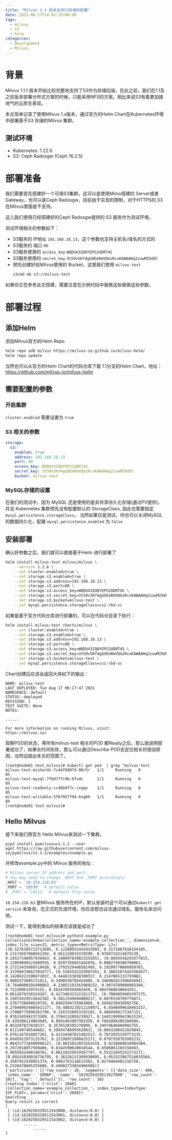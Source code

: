 ```yaml
---
title: "Milvus 1.x 版本支持S3存储的部署"
date: 2021-08-17T14:42:32+08:00
tags:
  - milvus
  - s3
  - helm
categories:
  - Development
  - Milvus
---
```


# 背景
Milvus 1.1.1 版本开始比较完整地支持了S3作为存储后端，在此之前，我们在1.1及之前版本部署分布式方案的时候，只能采用NFS的方案。相比来说S3有着更加接地气的云原生表现。

本文简单记录了使用Milvus 1.x版本，通过官方的Helm Chart在Kubernetes环境中部署基于S3 存储的Milvus 集群。

## 测试环境

- Kubernetes: 1.22.0
- S3: Ceph Radosgw (Ceph 16.2.5)

# 部署准备

我们需要首先搭建好一个可用S3集群，这可以是使用Minio搭建的 Server或者 Gateway，也可以是Ceph Radosgw，目前由于实现的限制，对于HTTPS的 S3 在Milvus里面是不支持。

这儿我们使用已经搭建好的Ceph Radosgw提供的 S3 服务作为测试环境。

测试环境相关的参数如下：

- S3服务的 IP地址 `192.168.18.13`，这个参数也支持主机名/域名的方式的
- S3服务的 端口 `80`
- S3服务使用的 `access_key` `WQDU43IQ8YEPS2UDRT4S`
- S3服务使用的 `secret_key` `3tS9vSKY4gGOEeRmVQGzRcxKAWAAHq2zuwMI9d9l`
- 预先创建好给Milvus使用的 Bucket，这里我们使用 `milvus-test`
  ```bash
  s3cmd mb s3://milvus-test
  ```

如果你正在参考此文搭建，需要注意在示例代码中替换这些替换这些参数。

# 部署过程
## 添加Helm

添加Milvus官方的Helm Repo

```bash
helm repo add milvus https://milvus-io.github.io/milvus-helm/
helm repo update
```

当然也可以从官方的Helm Chart的代码仓库下载 1.1分支的Helm Chart，地址： https://github.com/milvus-io/milvus-helm

## 需要配置的参数

### 开启集群

`cluster.enabled` 需要设置为 `true`

### S3 相关的参数
```yaml
storage:
  s3:
    enabled: true
    address: 192.168.18.13
    port: 80
    access_key: WQDU43IQ8YEPS2UDRT4S
    secret_key: 3tS9vSKY4gGOEeRmVQGzRcxKAWAAHq2zuwMI9d9l
    bucket: milvus-test
```

### MySQL存储的设置
在我们的测试中，因为 MySQL 还是使用的是非共享持久化存储(通过PV提供)，并且 Kubernetes 集群预先没有配置默认的 StorageClass, 因此也需要指定 `mysql.persistence.storageClass`。
当然如果仅是测试，你也可以关闭MySQL的数据持久化，配置 `mysql.persistence.enabled` 为 `false`


## 安装部署 
确认好参数之后，我们就可以直接基于Helm 进行部署了

```bash
helm install milvus-test milvus/milvus \
    --version 1.1.6 \
    --set cluster.enabled=true \
    --set storage.s3.enabled=true \
    --set storage.s3.address=192.168.18.13 \
    --set storage.s3.port=80 \
    --set storage.s3.access_key=WQDU43IQ8YEPS2UDRT4S \
    --set storage.s3.secret_key=3tS9vSKY4gGOEeRmVQGzRcxKAWAAHq2zuwMI9d9l \
    --set storage.s3.bucket=milvus-test \
    --set mysql.persistence.storageClass=csi-rbd-sc
```

如果是基于官方代码仓库进行部署的，可以在代码仓目录下执行：

```bash
helm install milvus-test charts/milvus \
    --set cluster.enabled=true \
    --set storage.s3.enabled=true \
    --set storage.s3.address=192.168.18.13 \
    --set storage.s3.port=80 \
    --set storage.s3.access_key=WQDU43IQ8YEPS2UDRT4S \
    --set storage.s3.secret_key=3tS9vSKY4gGOEeRmVQGzRcxKAWAAHq2zuwMI9d9l \
    --set storage.s3.bucket=milvus-test \
    --set mysql.persistence.storageClass=csi-rbd-sc
```

Chart创建后应该会返回大体如下的输出：

```text
NAME: milvus-test
LAST DEPLOYED: Tue Aug 17 06:17:47 2021
NAMESPACE: default
STATUS: deployed
REVISION: 1
TEST SUITE: None
NOTES:

......

For more information on running Milvus, visit:
https://milvus.io/
```

观察POD的状态，等所有milvus-test 相关的POD 都Ready之后，那么就说明部署成功了，如果长时间失败，那么可以通过Describe POD去定位相关的错误原因，当然这超出本文的范围了。

```text
[root@node01 test_milvus]# kubectl get pod  | grep ^milvus-test
milvus-test-mishards-7c44fb887d-98r5r   1/1     Running   0          8h
milvus-test-mysql-7fbd777c9b-6fvdc      1/1     Running   0          8h
milvus-test-readonly-cc46b9f7c-cxqqx    1/1     Running   0          8h
milvus-test-writable-5f67957f94-6sg66   1/1     Running   0          8h
[root@node01 test_milvus]#
```

## Hello Milvus
接下来我们用官方 Hello Milvus来测试一下集群。

```
pip3 install pymilvus==1.1.2 --user
wget https://raw.githubusercontent.com/milvus-io/pymilvus/v1.1.2/examples/example.py
```

并修改example.py中的 Milvus 服务的地址：
```py {hl_lines=[3]}
# Milvus server IP address and port.
# You may need to change _HOST and _PORT accordingly.
_HOST = '10.254.228.63'
_PORT = '19530'  # default value
# _PORT = '19121'  # default http value
```

`10.254.228.63` 是Milvus 服务所在的IP，默认安装时这个可以通过`kubectl get service` 来查询，在正式的生成环境，你应该想法设法通过域名、服务名来访问他。

测试一下，能得到类似的结果应该就是成功了

```text
[root@node01 test_milvus]# python3 example.py
CollectionSchema(collection_name='example_collection_', dimension=8, index_file_size=32, metric_type=<MetricType: L2>)
[[0.5276305713713695, 0.12260932441933903, 0.3171067816154105, 0.13174567988561292, 0.561218915370599, 0.9768724314879139, 0.24527548957936463, 0.14069703982325565], [0.8693438293577815, 0.12859046522689555, 0.9297356851442876, 0.8802749386768061, 0.17213435969718438, 0.2792529446501495, 0.19399770066059763, 0.33760474662703477], [0.5285542325087451, 0.38652674443502677, 0.14204221506972037, 0.4446153658300557, 0.2147865132793082, 0.9802573685721011, 0.3490536785441605, 0.34690242339603694], [0.7640980395490863, 0.23851191563969232, 0.9974789898983394, 0.722209615974155, 0.5624709350402459, 0.9847888630664351, 0.8612679336524167, 0.41734632322181175], [0.7004859469397275, 0.15074329515642382, 0.5012549694880217, 0.6076530709776871, 0.5767756898619726, 0.8492594735963868, 0.5949238938992756, 0.27046992486561117], [0.4883219211158971, 0.6560899610463157, 0.17088775896262798, 0.3163316053192182, 0.4884560175347151, 0.9763345942373309, 0.3704132095239927, 0.14451999941961524], [0.420306114063945, 0.8691462987382358, 0.7681884205204504, 0.953297827028537, 0.3576528295276099, 0.10474646884992755, 0.611149746544882, 0.2603478699362083], [0.8603200422829845, 0.9761167618027261, 0.41316487821482517, 0.7872035159773235, 0.6945912973115762, 0.12198972896625171, 0.8797358763991232, 0.06431771849999612], [0.9815822851563419, 0.8218869618904384, 0.2972918857560406, 0.8344590620834544, 0.6506061203194943, 0.9055832448140761, 0.06218259919367797, 0.5531204533227327], [0.09243830916736795, 0.36326131399430095, 0.053323967514035564, 0.3587912438051374, 0.9962743116612562, 0.8274464481216758, 0.2328478805255606, 0.49902733854966996]]
{'partitions': [{'row_count': 10, 'segments': [{'data_size': 400, 'index_name': 'IDMAP', 'name': '1629250329513627000', 'row_count': 10}], 'tag': '_default'}], 'row_count': 10}
Creating index: {'nlist': 2048}
(collection_name='example_collection_', index_type=<IndexType: IVF_FLAT>, params={'nlist': 2048})
Searching ...
Query result is correct
[
 [ (id:1629250329511543000, distance:0.0) ]
 [ (id:1629250329511543001, distance:0.0) ]
 [ (id:1629250329511543002, distance:0.0) ]
        ......
            ......
]
```